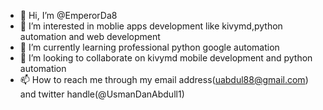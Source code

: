 - 👋 Hi, I’m @EmperorDa8
- 👀 I’m interested in moblie apps development like kivymd,python automation and web development
- 🌱 I’m currently learning professional python google automation
- 💞️ I’m looking to collaborate on kivymd mobile development and python automation
- 📫 How to reach me through my email address(uabdul88@gmail.com) and twitter handle(@UsmanDanAbdull1)

<!---
EmperorDa8/EmperorDa8 is a ✨ special ✨ repository because its `README.md` (this file) appears on your GitHub profile.
You can click the Preview link to take a look at your changes.
--->
